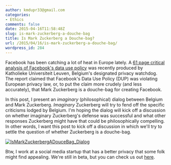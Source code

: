 ```yaml
---
author: kmdupr33@gmail.com
categories:
- Ethics
comments: false
date: 2015-04-16T11:58:48Z
slug: is-mark-zuckerberg-a-douche-bag
title: Is Mark Zuckerberg a Douche-bag?
url: /2015/04/16/is-mark-zuckerberg-a-douche-bag/
wordpress_id: 284
---
```


Facebook has been catching a lot of heat in Europe lately. A [61 page critical analysis of Facebook's data use policy](http://www.law.kuleuven.be/icri/en/news/item/facebooks-revised-policies-and-terms-v1-2.pdf) was recently produced by Katholieke Universiteit Leuven, Belgium's designated privacy watchdog. The report claimed that Facebook's Data Use Policy (DUP) was violating European privacy law, or, to put the claim more crudely (and less accurately), that Mark Zuckerberg is a douche-bag for creating Facebook.

In this post, I present an _imaginary_ (philosophical) dialog between Belgium and Mark Zuckerberg. _Imaginary_ Zuckerberg will try to fend off the specific criticisms lodged by Belgium. I'm hoping the dialog will kick off a discussion on whether imaginary Zuckerberg's defense was successful and what other responses Zuckerberg might have that could be philosophically compelling. In other words, I want this post to kick off a discussion in which we'll try to settle the question of whether Zuckerberg is a douche-bag.

<!--more-->

[![IsMarkZuckerbergADouceBag_Dialog](http://www.philosophicalhacker.com/wp-content/uploads/2015/04/ismarkzuckerbergadoucebag_dialog.png)](http://www.philosophicalhacker.com/wp-content/uploads/2015/04/ismarkzuckerbergadoucebag_dialog.png)

Btw, I work at a social media startup that has a better privacy that some folk might find appealing. We're still in beta, but you can check us out [here](https://gotchosen.com/#/home).

